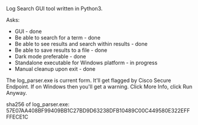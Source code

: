 Log Search GUI tool written in Python3. 


Asks: 
* GUI - done
* Be able to search for a term - done
* Be able to see results and search within results - done
* Be able to save results to a file - done
* Dark mode preferable - done
* Standalone executable for Windows platform - in progress
* Manual cleanup upon exit - done

The log_parser.exe is current form. 
It'll get flagged by Cisco Secure Endpoint. 
If on Windows then you'll get a warning. Click More Info, click Run Anyway. 

sha256 of log_parser.exe: 57E07AA408BF99409BB1C27BD9D63238DFB10489C00C449580E322EFFFFECE1C
